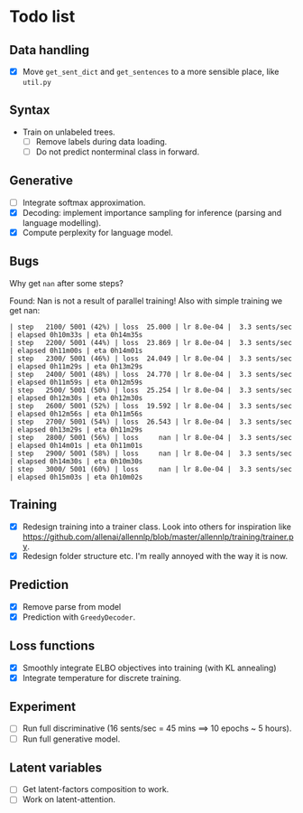 # Todo list

## Data handling
- [X] Move `get_sent_dict` and `get_sentences` to a more sensible place, like `util.py`

## Syntax
- Train on unlabeled trees.
  - [ ] Remove labels during data loading.
  - [ ] Do not predict nonterminal class in forward.

## Generative
- [ ] Integrate softmax approximation.
- [X] Decoding: implement importance sampling for inference (parsing and language modelling).
- [X] Compute perplexity for language model.

## Bugs
Why get `nan` after some steps?

Found: Nan is not a result of parallel training! Also with simple training we get nan:
```
| step   2100/ 5001 (42%) | loss  25.000 | lr 8.0e-04 |  3.3 sents/sec | elapsed 0h10m33s | eta 0h14m35s
| step   2200/ 5001 (44%) | loss  23.869 | lr 8.0e-04 |  3.3 sents/sec | elapsed 0h11m00s | eta 0h14m01s
| step   2300/ 5001 (46%) | loss  24.049 | lr 8.0e-04 |  3.3 sents/sec | elapsed 0h11m29s | eta 0h13m29s
| step   2400/ 5001 (48%) | loss  24.770 | lr 8.0e-04 |  3.3 sents/sec | elapsed 0h11m59s | eta 0h12m59s
| step   2500/ 5001 (50%) | loss  25.254 | lr 8.0e-04 |  3.3 sents/sec | elapsed 0h12m30s | eta 0h12m30s
| step   2600/ 5001 (52%) | loss  19.592 | lr 8.0e-04 |  3.3 sents/sec | elapsed 0h12m56s | eta 0h11m56s
| step   2700/ 5001 (54%) | loss  26.543 | lr 8.0e-04 |  3.3 sents/sec | elapsed 0h13m29s | eta 0h11m29s
| step   2800/ 5001 (56%) | loss     nan | lr 8.0e-04 |  3.3 sents/sec | elapsed 0h14m01s | eta 0h11m01s
| step   2900/ 5001 (58%) | loss     nan | lr 8.0e-04 |  3.3 sents/sec | elapsed 0h14m30s | eta 0h10m30s
| step   3000/ 5001 (60%) | loss     nan | lr 8.0e-04 |  3.3 sents/sec | elapsed 0h15m03s | eta 0h10m02s
```

## Training
- [X] Redesign training into a trainer class. Look into others for inspiration like https://github.com/allenai/allennlp/blob/master/allennlp/training/trainer.py.
- [X] Redesign folder structure etc. I'm really annoyed with the way it is now.

## Prediction
- [X] Remove parse from model
- [X] Prediction with `GreedyDecoder`.

## Loss functions
- [X] Smoothly integrate ELBO objectives into training (with KL annealing)
- [X] Integrate temperature for discrete training.

## Experiment
- [ ] Run full discriminative (16 sents/sec = 45 mins ==> 10 epochs ~ 5 hours).
- [ ] Run full generative model.

## Latent variables
- [ ] Get latent-factors composition to work.
- [ ] Work on latent-attention.
